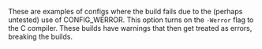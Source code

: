 These are examples of configs where the build fails due to the
(perhaps untested) use of CONFIG_WERROR.  This option turns on the
`-Werror` flag to the C compiler.  These builds have warnings that
then get treated as errors, breaking the builds.
